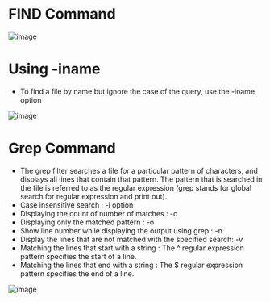 # FIND Command

   ![image](https://user-images.githubusercontent.com/85761276/198835100-7df38bfb-8720-4bca-a950-995c2ce031e6.png) <br/>

# Using -iname <br/>
- To find a file by name but ignore the case of the query, use the -iname option<br/>


![image](https://user-images.githubusercontent.com/85761276/198835232-67e51347-b197-406d-9a6a-9c987e1e0ab1.png) <br/>


# Grep Command
- The grep filter searches a file for a particular pattern of characters, and displays all lines that contain that pattern. The pattern that is searched in the file is   referred to as the regular expression (grep stands for global search for regular expression and print out). 
-  Case insensitive search : -i option 
-  Displaying the count of number of matches : -c
-  Displaying only the matched pattern : -o
-  Show line number while displaying the output using grep  : -n
-  Display the lines that are not matched with the specified search: -v
-  Matching the lines that start with a string : The ^ regular expression pattern specifies the start of a line. 
-  Matching the lines that end with a string : The $ regular expression pattern specifies the end of a line. <br/>


  
  ![image](https://user-images.githubusercontent.com/85761276/198938728-666cd2ac-55d1-43ac-a94e-bb78bfeb5bcc.png)
